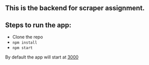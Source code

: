 ## This is the backend for scraper assignment.

## Steps to run the app:

- Clone the repo
- `npm install`
- `npm start`

By default the app will start at [3000](http://localhost:3000/  )